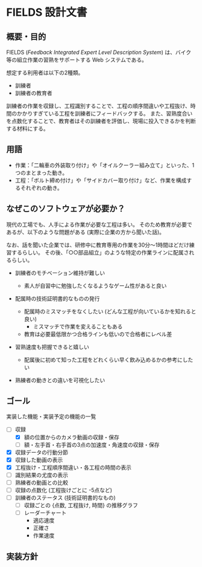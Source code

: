 # FIELDS 設計文書

## 概要・目的
FIELDS (*Feedback Integrated Expert Level Description System*) は、バイク等の組立作業の習熟をサポートする Web システムである。

想定する利用者は以下の2種類。

- 訓練者
- 訓練者の教育者

訓練者の作業を収録し、工程識別することで、工程の順序間違いや工程抜け、時間のかかりすぎている工程を訓練者にフィードバックする。
また、習熟度合いを点数化することで、教育者はその訓練者を評価し、現場に投入できるかを判断する材料にする。

## 用語
- 作業：「二輪車の外装取り付け」や「オイルクーラー組み立て」といった、1つのまとまった動き。
- 工程：「ボルト締め付け」や「サイドカバー取り付け」など、作業を構成するそれぞれの動き。

## なぜこのソフトウェアが必要か？

現代の工場でも、人手による作業が必要な工程は多い。
そのため教育が必要であるが、以下のような問題がある (実際に企業の方から聞いた話)。

なお、話を聞いた企業では、研修中に教育専用の作業を30分〜1時間ほどだけ練習するらしい。
その後、「○○部品組立」のような特定の作業ラインに配属されるらしい。

- 訓練者のモチベーション維持が難しい
    - 素人が自習中に勉強したくなるようなゲーム性があると良い

- 配属時の技術証明書的なものの発行
    - 配属時のミスマッチをなくしたい (どんな工程が向いているかを知れると良い)
        - ミスマッチで作業を変えることもある
    - 教育は必要最低限かつ合格ラインも低いので合格者にレベル差

- 習熟速度も把握できると嬉しい
    - 配属後に初めて知った工程をどれくらい早く飲み込めるかの参考にしたい

- 熟練者の動きとの違いを可視化したい

## ゴール
実装した機能・実装予定の機能の一覧

- [ ] 収録
    - [x] 額の位置からのカメラ動画の収録・保存
    - [ ] 額・左手首・右手首の3点の加速度・角速度の収録・保存
- [x] 収録データの行動分節
- [x] 収録した動画の表示
- [x] 工程抜け・工程順序間違い・各工程の時間の表示
- [ ] 識別結果の尤度の表示
- [ ] 熟練者の動画との比較
- [ ] 収録の点数化 (工程抜けごとに -5点など)
- [ ] 訓練者のステータス (技術証明書的なもの)
    - [ ] 収録ごとの {点数, 工程抜け, 時間} の推移グラフ
    - [ ] レーダーチャート
        - 適応速度
        - 正確さ
        - 作業速度

## 実装方針
